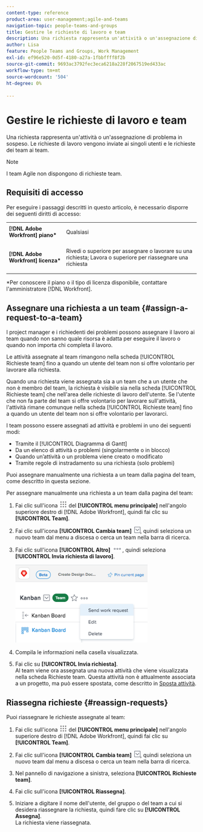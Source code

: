 ```yaml
---
content-type: reference
product-area: user-management;agile-and-teams
navigation-topic: people-teams-and-groups
title: Gestire le richieste di lavoro e team
description: Una richiesta rappresenta un'attività o un'assegnazione di problema in sospeso. Le richieste di lavoro vengono inviate ai singoli utenti e le richieste dei team ai team.
author: Lisa
feature: People Teams and Groups, Work Management
exl-id: ef96e520-0d5f-4180-a27a-1fbbffff8f2b
source-git-commit: 9693ac3792fec3eca6218a228f2067519ed433ac
workflow-type: tm+mt
source-wordcount: '504'
ht-degree: 0%

---
```


# Gestire le richieste di lavoro e team

Una richiesta rappresenta un&#39;attività o un&#39;assegnazione di problema in sospeso. Le richieste di lavoro vengono inviate ai singoli utenti e le richieste dei team ai team.

>[!NOTE]
>
>I team Agile non dispongono di richieste team.

## Requisiti di accesso

Per eseguire i passaggi descritti in questo articolo, è necessario disporre dei seguenti diritti di accesso:

<table style="table-layout:auto"> 
 <col> 
 </col> 
 <col> 
 </col> 
 <tbody> 
  <tr> 
   <td role="rowheader"><strong>[!DNL Adobe Workfront] piano*</strong></td> 
   <td> <p>Qualsiasi</p> </td> 
  </tr> 
  <tr> 
   <td role="rowheader"><strong>[!DNL Adobe Workfront] licenza*</strong></td> 
   <td> <p>Rivedi o superiore per assegnare o lavorare su una richiesta; Lavora o superiore per riassegnare una richiesta</p> </td> 
  </tr> 
 </tbody> 
</table>

&#42;Per conoscere il piano o il tipo di licenza disponibile, contattare l&#39;amministratore [!DNL Workfront].

## Assegnare una richiesta a un team {#assign-a-request-to-a-team}

I project manager e i richiedenti dei problemi possono assegnare il lavoro ai team quando non sanno quale risorsa è adatta per eseguire il lavoro o quando non importa chi completa il lavoro.

Le attività assegnate al team rimangono nella scheda [!UICONTROL Richieste team] fino a quando un utente del team non si offre volontario per lavorare alla richiesta.

Quando una richiesta viene assegnata sia a un team che a un utente che non è membro del team, la richiesta è visibile sia nella scheda [!UICONTROL Richieste team] che nell&#39;area delle richieste di lavoro dell&#39;utente. Se l&#39;utente che non fa parte del team si offre volontario per lavorare sull&#39;attività, l&#39;attività rimane comunque nella scheda [!UICONTROL Richieste team] fino a quando un utente del team non si offre volontario per lavorarci.

I team possono essere assegnati ad attività e problemi in uno dei seguenti modi:

* Tramite il [!UICONTROL Diagramma di Gantt]
* Da un elenco di attività o problemi (singolarmente o in blocco)
* Quando un’attività o un problema viene creato o modificato
* Tramite regole di instradamento su una richiesta (solo problemi)

Puoi assegnare manualmente una richiesta a un team dalla pagina del team, come descritto in questa sezione.

Per assegnare manualmente una richiesta a un team dalla pagina del team:

1. Fai clic sull&#39;icona ![](assets/main-menu-icon.png) del **[!UICONTROL menu principale]** nell&#39;angolo superiore destro di [!DNL Adobe Workfront], quindi fai clic su **[!UICONTROL Team]**.

1. Fai clic sull&#39;icona **[!UICONTROL Cambia team]** ![Cambia team icona](assets/switch-team-icon.png), quindi seleziona un nuovo team dal menu a discesa o cerca un team nella barra di ricerca.

1. Fai clic sull&#39;icona **[!UICONTROL Altro]** ![](assets/more-icon.png), quindi seleziona **[!UICONTROL Invia richiesta di lavoro]**.

   ![](assets/edit-team-settings-350x205.png)

1. Compila le informazioni nella casella visualizzata.
1. Fai clic su **[!UICONTROL Invia richiesta]**.\
   Al team viene ora assegnata una nuova attività che viene visualizzata nella scheda Richieste team. Questa attività non è attualmente associata a un progetto, ma può essere spostata, come descritto in [Sposta attività](../../manage-work/tasks/manage-tasks/move-tasks.md).

## Riassegna richieste {#reassign-requests}

Puoi riassegnare le richieste assegnate al team:

1. Fai clic sull&#39;icona ![](assets/main-menu-icon.png) del **[!UICONTROL menu principale]** nell&#39;angolo superiore destro di [!DNL Adobe Workfront], quindi fai clic su **[!UICONTROL Team]**.
1. Fai clic sull&#39;icona **[!UICONTROL Cambia team]** ![Cambia team icona](assets/switch-team-icon.png), quindi seleziona un nuovo team dal menu a discesa o cerca un team nella barra di ricerca.
1. Nel pannello di navigazione a sinistra, seleziona **[!UICONTROL Richieste team]**.
1. Fai clic sull&#39;icona **[!UICONTROL Riassegna]**.

1. Iniziare a digitare il nome dell&#39;utente, del gruppo o del team a cui si desidera riassegnare la richiesta, quindi fare clic su **[!UICONTROL Assegna]**.\
   La richiesta viene riassegnata.
